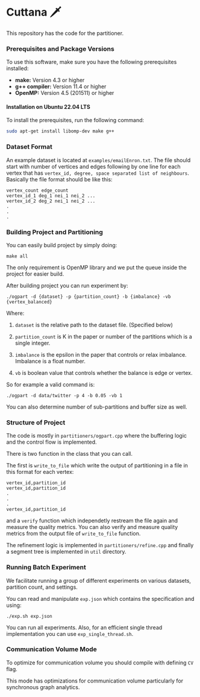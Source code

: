 # Cuttana 🗡

This repository has the code for the partitioner. 

### Prerequisites and Package Versions

To use this software, make sure you have the following prerequisites installed:

- **make:** Version 4.3 or higher
- **g++ compiler:** Version 11.4 or higher
- **OpenMP:** Version 4.5 (201511) or higher

#### Installation on Ubuntu 22.04 LTS
To install the prerequisites, run the following command:

```bash
sudo apt-get install libomp-dev make g++
```

### Dataset Format

An example dataset is located at `examples/emailEnron.txt`. The file should start with number of vertices and edges following by one line for each vertex that has `vertex_id, degree, space separated list of neighbours`. Basically the file format should be like this:

```
vertex_count edge_count
vertex_id_1 deg_1 nei_1 nei_2 ... 
vertex_id_2 deg_2 nei_1 nei_2 ... 
.
.
.
```

### Building Project and Partitioning

You can easily build project by simply doing:

```
make all
```

The only requirement is OpenMP library and we put the queue inside the project for easier build. 

After building project you can run experiment by:

```
./ogpart -d {dataset} -p {partition_count} -b {imbalance} -vb {vertex_balanced}
```

Where:
1. `dataset` is the relative path to the dataset file. (Specified below)

2. `partition_count` is K in the paper or number of the partitions which is a single integer. 
3. `imbalance` is the epsilon in the paper that controls or relax imbalance. Imbalance is a float number. 
4. `vb` is boolean value that controls whether the balance is edge or vertex. 

So for example a valid command is:

```
./ogpart -d data/twitter -p 4 -b 0.05 -vb 1
```

You can also determine number of sub-partitions and buffer size as well. 

### Structure of Project

The code is mostly in `partitioners/ogpart.cpp` where the buffering logic and the control flow is implemented. 

There is two function in the class that you can call. 

The first is ```write_to_file``` which write the output of partitioning in a file in this format for each vertex:

```
vertex_id,partition_id
vertex_id,partition_id
.
.
.
vertex_id,partition_id
```

and a `verify` function which independetly restream the file again and measure the quality metrics. You can also verify and measure quality metrics from the output file of `write_to_file` function. 

The refinement logic is implemented in `partitioners/refine.cpp` and finally a segment tree is implemented in `util` directory. 

### Running Batch Experiment

We facilitate running a group of different experiments on various datasets, partition count, and settings. 

You can read and manipulate `exp.json` which contains the specification and using:

```
./exp.sh exp.json
```

You can run all experiments. 
Also, for an efficient single thread implementation you can use `exp_single_thread.sh`.
### Communication Volume Mode

To optimize for communication volume you should compile with defining `CV` flag. 

This mode has optimizations for communication volume particularly for synchronous graph analytics. 


